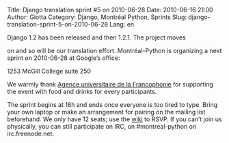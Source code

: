 Title: Django translation sprint #5 on 2010-06-28
Date: 2010-06-16 21:00
Author: Giotta
Category: Django, Montréal Python, Sprints
Slug: django-translation-sprint-5-on-2010-06-28
Lang: en

<!--:en-->Django 1.2 has been released and then 1.2.1. The project moves
on and so will be our translation effort. Montréal-Python is organizing
a next sprint on 2010-06-28 at Google’s office:

1253 McGill College suite 250

We warmly thank [Agence universitaire de la Francophonie][] for
supporting the event with food and drinks for every participants.

The sprint begins at 18h and ends once everyone is too tired to type.
Bring your own laptop or make an arrangement for pairing on the mailing
list beforehand. We only have 12 seats; use the [wiki][] to RSVP. If you
can’t join us physically, you can still participate on IRC, on
\#montreal-python on irc.freenode.net.<!--:-->

  [Agence universitaire de la Francophonie]: http://www.auf.org
  [wiki]: http://wiki.montrealpython.org/index.php/Translation_of_Django_5
